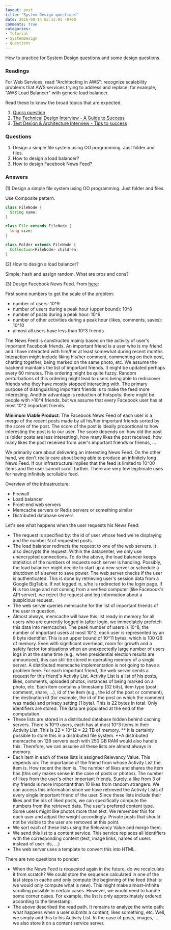 ```yaml
---
layout: post
title: "System Design questions"
date: 2016-09-14 02:13:01 -0700
comments: true
categories: 
- Tutorial
- SystemDesign
- Questions
---
```


How to practice for System Design questions and some design questions.

<!--more-->

### Readings

For Web Services, read "Architecting in AWS": recognize scalability problems that AWS services trying to address and replace, for example, "AWS Load Balancer" with generic load balancer.

Read these to know the broad topics that are expected.

1. [Quora question](https://www.quora.com/What-system-design-distributed-systems-+-scalability-topics-should-I-study-in-order-to-adequately-prepared-for-a-Google-Software-Engineer-interview)
2. [The Technical Design Interview - A Guide to Success](https://www.linkedin.com/pulse/technical-design-interview-guide-success-joey-addona)
3. [Test Design & Architecture Interview - Tips to success](https://www.linkedin.com/pulse/test-design-architecture-interview-tips-success-kane-ho)

### Questions

1. Design a simple file system using OO programming. Just folder and files.
1. How to design a load balancer?
2. How to design Facebook News Feed?

### Answers

(1) Design a simple file system using OO programming. Just folder and files.

Use Composite pattern.

``` java
class FileNode {
  String name;
}

class File extends FileNode {
  long size;
}

class Folder extends FileNode {
  Collection<FileNode> children;
}
```

(2) How to design a load balancer?

Simple: hash and assign random. What are pros and cons?

(3) Design Facebook News Feed.
From [here](https://www.reddit.com/r/cscareerquestions/comments/4ytbz3/design_facebook_news_feed_my_solution_to_the/):

First some numbers to get the scale of the problem:

* number of users: 10^9
* number of users during a peak hour (upper bound): 10^8
* number of posts during a peak hour: 10^6
* number of other activities during a peak hour (likes, comments, saves): 10^10
* almost all users have less than 10^3 friends

The News Feed is constructed mainly based on the activity of user's important Facebook friends. 
An important friend is a user who is my friend and I have interacted with him/her at least somewhat during recent months. 
Interaction might include liking his/her comment, commenting on their post, chatting together, being marked on the same photo, etc. 
We assume the backend maintains the list of important friends. 
It might be updated perhaps every 60 minutes.
This ordering might be quite fuzzy. 
Random perturbations of this ordering might lead to users being able to rediscover friends who they have mostly stopped interacting with. 
The primary purpose of distinguishing important friends is to make the feed more interesting. 
Another advantage is reduction of hotspots: there might be people with >10^4 friends, but we assume that every Facebook user has at most 10^2 important friends.

**Minimum Viable Product**: The Facebook News Feed of each user is a merge of the recent posts made by all his/her important friends sorted by the score of the post. 
The score of the post is ideally proportional to how interesting the post is to our user. 
The score depends on: how old the post is (older posts are less interesting), how many likes the post received, how many likes the post received from user's important friends or friends, ...

We primarily care about delivering an interesting News Feed. On the other hand, we don't really care about being able to produce an infinitely long News Feed. If our infrastructure implies that the feed is limited to 10^00 items and the user cannot scroll further. There are very few legitimate uses for having infinitely scrollable feed.

Overview of the infrastructure:

* Firewall
* Load balancer
* Front-end web servers
* Memcache servers or Redis servers or something similar
* Distributed database servers

Let's see what happens when the user requests his News Feed:

* The request is specified by: the id of user whose feed we're displaying and the number N of requested posts.
* The load balancer redirects the request to one of the web servers. It also decrypts the request. Within the datacenter, we only use unencrypted connections. To do the above, the load balancer keeps statistics of the numbers of requests each server is handling. Possibly, the load balancer might decide to start up a new server or schedule a shutdown of a server to save power. The web server checks if the user is authenticated. This is done by retrieving user's session data from a Google BigTable. If not logged in, s/he is redirected to the login page. If N is too large and not coming from a verified computer (like Facebook's API server), we reject the request and log information about a suspicious request.
* The web server queries memcache for the list of important friends of the user in question.
* Almost always, memcache will have this list ready in memory for all users who are currently logged in (after login, we immediately prefetch this data into memcache). The peak number of users is 10^8, the number of important users at most 10^2, each user is represented by an 8 byte identifier. This is an upper bound of 10^11 bytes, which is 100 GB of memory. Even with significant overhead, room for growth and a safety factor for situations when an unexpectedly large number of users logs in at the same time (e.g., when presidential election results are announced), this can still be stored in operating memory of a single server. A distributed memcache implementation is not going to have a problem here. For each important friend, the web server sends a request for this friend's Activity List. Activity List is a list of his posts, likes, comments, uploaded photos, instances of being marked on a photo, etc. Each item contains a timestamp (32 bits), item type (post, comment, share, ...), id of the item (e.g., the id of the post or comment), the destination id (for example, the id of the post on which the comment was made) and privacy setting (1 byte). This is 22 bytes in total. Only identifiers are stored. The data are populated at the end of the computation.
* These lists are stored in a distributed database hidden behind caching servers. There is 10^9 users, each has at most 10^3 items in their Activity List. This is 22 * 10^12 = 22 TB of memory. ** It is certainly possible to store this in a distributed file system. **A distributed memcache on 128 servers each with 250 GB RAM would also handle this. Therefore, we can assume all these lists are almost always in memory.
* Each item in each of these lists is assigned Relevancy Value. This depends on: The importance of the friend from whose Activity List the item is. How recent the item is. The number of likes and shares the item has (this only makes sense in the case of posts or photos). The number of likes from the user's other important friends. Surely, a like from 3 of my friends is more important than 10 likes from random strangers. We can access this information since we have retrieved the Activity Lists of every single important friend of the user. Since these lists include their likes and the ids of liked posts, we can specifically compute the numbers from the retrieved data. The user's prefered content type. Some users might like photos more than text. We remember this for each user and adjust the weight accordingly. Private posts that should not be visible to the user are removed at this point.
* We sort each of these lists using the Relevancy Value and merge them.
* We send this list to a content service. This service replaces all identifiers with the corresponding content (text, image links, names of users instead of user ids, ...)
* The web server uses a template to convert this into HTML.

There are two questions to ponder:

* When the News Feed is requested again in the future, do we recalculate it from scratch? We could store the sequence calculated in one of the last steps in cache and only compute the beginning of the feed (that is: we would only compute what is new). This might make almost-infinite scrolling possible in certain cases. However, we would need to handle some corner cases. For example, the list is only approximately ordered according to the timestamp.
* The above described the read path. It remains to analyze the write path: what happens when a user submits a content, likes something, etc. Well, we simply add this to his Activity List. In the case of posts, images, ... we also store it on a content service server.
